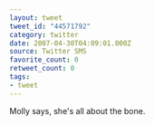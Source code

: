 ```yaml
---
layout: tweet
tweet_id: "44571792"
category: twitter
date: 2007-04-30T04:09:01.000Z
source: Twitter SMS
favorite_count: 0
retweet_count: 0
tags:
- tweet
---
```


Molly says, she's all about the bone.
